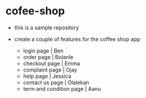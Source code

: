 # cofee-shop

- this is a sample repository

- create a couple of features for the coffee shop app
    - login page | Ben
    - order page | Bolanle
    - checkout page | Emma
    - complaint page | Ojay
    - help page | Jessica
    - contact us page | Olalekan
    - term and condition page | Aanu